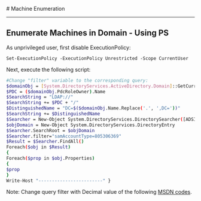 # Machine Enumeration

_____

## Enumerate Machines in Domain - Using PS

As unprivileged user, first disable ExecutionPolicy:

```
Set-ExecutionPolicy -ExecutionPolicy Unrestricted -Scope CurrentUser
````

Next, execute the following script:

```bash  
#Change "filter" variable to the corresponding query:
$domainObj = [System.DirectoryServices.ActiveDirectory.Domain]::GetCurrentDomain()
$PDC = ($domainObj.PdcRoleOwner).Name
$SearchString = "LDAP://"
$SearchString += $PDC + "/"
$DistinguishedName = "DC=$($domainObj.Name.Replace('.', ',DC='))"
$SearchString += $DistinguishedName
$Searcher = New-Object System.DirectoryServices.DirectorySearcher([ADSI]$SearchString)
$objDomain = New-Object System.DirectoryServices.DirectoryEntry
$Searcher.SearchRoot = $objDomain
$Searcher.filter="samAccountType=805306369"
$Result = $Searcher.FindAll()
Foreach($obj in $Result)
{
Foreach($prop in $obj.Properties)
{
$prop
}
Write-Host "------------------------" }
```

Note: Change query filter with Decimal value of the following [MSDN codes](https://docs.microsoft.com/es-es/windows/win32/adschema/a-samaccounttype?redirectedfrom=MSDN).
